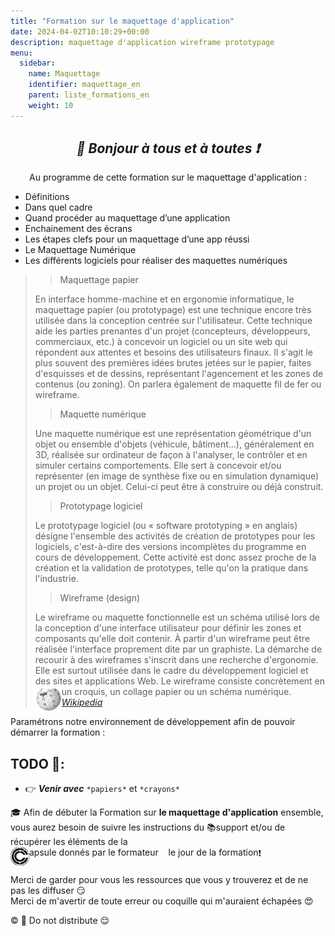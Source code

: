 ```yaml
---
title: "Formation sur le maquettage d'application"
date: 2024-04-02T10:10:29+00:00
description: maquettage d'application wireframe prototypage
menu:
  sidebar:
    name: Maquettage
    identifier: maquettage_en
    parent: liste_formations_en
    weight: 10
---
```

*<center>:loudspeaker: Bonjour à tous et à toutes :heavy_exclamation_mark:</center>*
---
<div class="d-sm-block alert alert-info " > <center>
<i class="fas fa-info-circle " style="color: blue;"></i> Au programme de cette formation sur le maquettage d'application  : </center>
<span class="text-left">

  - Définitions
  - Dans quel cadre
  - Quand procéder au maquettage d’une application 
  - Enchainement des écrans
  - Les étapes clefs pour un maquettage d’une app réussi 
  - Le Maquettage Numérique
  - Les différents logiciels pour réaliser des maquettes numériques 

</div>

>> Maquettage papier
>
>En interface homme-machine et en ergonomie informatique, le maquettage papier (ou prototypage) est une technique encore très utilisée dans la conception centrée sur l'utilisateur. Cette technique aide les parties prenantes d'un projet (concepteurs, développeurs, commerciaux, etc.) à concevoir un logiciel ou un site web qui répondent aux attentes et besoins des utilisateurs finaux. Il s'agit le plus souvent des premières idées brutes jetées sur le papier, faites d'esquisses et de dessins, représentant l'agencement et les zones de contenus (ou zoning). On parlera également de maquette fil de fer ou wireframe. 
>
>>Maquette numérique
>
>Une maquette numérique est une représentation géométrique d'un objet ou ensemble d'objets (véhicule, bâtiment...), généralement en 3D, réalisée sur ordinateur de façon à l'analyser, le contrôler et en simuler certains comportements.
Elle sert à concevoir et/ou représenter (en image de synthèse fixe ou en simulation dynamique) un projet ou un objet. Celui-ci peut être à construire ou déjà construit.
>
>
>>Prototypage logiciel
>
>Le prototypage logiciel (ou « software prototyping » en anglais) désigne l'ensemble des activités de création de prototypes pour les logiciels, c'est-à-dire des versions incomplètes du programme en cours de développement. Cette activité est donc assez proche de la création et la validation de prototypes, telle qu'on la pratique dans l'industrie. 
>
>>Wireframe (design)
>
>Le wireframe ou maquette fonctionnelle est un schéma utilisé lors de la conception d'une interface utilisateur pour définir les zones et composants qu'elle doit contenir. À partir d'un wireframe peut être réalisée l'interface proprement dite par un graphiste. La démarche de recourir à des wireframes s'inscrit dans une recherche d'ergonomie. Elle est surtout utilisée dans le cadre du développement logiciel et des sites et applications Web. Le wireframe consiste concrètement en un croquis, un collage papier ou un schéma numérique.
> <cite>[ <img style="float:left; margin: 1px; " height="40px" src="/files/images/wikipedia.png"> Wikipedia <i class="fas fa-external-link-alt"></i>](https://fr.wikipedia.org/wiki/Wireframe_(design) "Définition à lire pour bien comprendre")</cite>

Paramétrons notre environnement de développement afin de pouvoir démarrer la formation : 
## TODO  :roller_coaster:: 
- :point_right: ***Venir avec*** `*papiers*` et `*crayons*` 

<div class="d-sm-block  alert alert-success  text-left" role="alert">

:mortar_board: Afin de débuter la Formation sur **le maquettage d'application** ensemble, vous aurez besoin de suivre les instructions du :books:support et/ou de récupérer les éléments de la <span style='display:FLEX;margin:0'> <img style="vertical-align: bottom;" src="/images/icones/w30/capsule_30.png" alt="C">apsule donnés par le formateur &nbsp; <i class="fas fa-chalkboard-teacher"></i> &nbsp; le jour de la formation :exclamation:

</div>

Merci de garder pour vous les ressources que vous y trouverez et de ne pas les diffuser :smirk:  
Merci de m'avertir de toute erreur ou coquille qui m'auraient échapées :heart_eyes:

:copyright: :no_entry_sign: Do not distribute    :relieved: